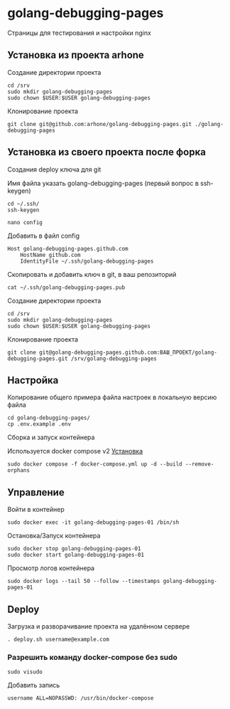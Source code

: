 # golang-debugging-pages
Страницы для тестирования и настройки nginx

## Установка из проекта arhone

Создание директории проекта
```
cd /srv
sudo mkdir golang-debugging-pages
sudo chown $USER:$USER golang-debugging-pages
```

Клонирование проекта
```
git clone git@github.com:arhone/golang-debugging-pages.git ./golang-debugging-pages
```

## Установка из своего проекта после форка

Создания deploy ключа для git

Имя файла указать golang-debugging-pages (первый вопрос в ssh-keygen)
```
cd ~/.ssh/
ssh-keygen
```

```
nano config
```
Добавить в файл config
```
Host golang-debugging-pages.github.com
    HostName github.com
    IdentityFile ~/.ssh/golang-debugging-pages
```

Скопировать и добавить ключ в git, в ваш репозиторий
```
cat ~/.ssh/golang-debugging-pages.pub
```

Создание директории проекта
```
cd /srv
sudo mkdir golang-debugging-pages
sudo chown $USER:$USER golang-debugging-pages
```

Клонирование проекта
```
git clone git@golang-debugging-pages.github.com:ВАШ_ПРОЕКТ/golang-debugging-pages.git /srv/golang-debugging-pages
```

## Настройка
Копирование общего примера файла настроек в локальную версию файла
```
cd golang-debugging-pages/
cp .env.example .env
```

Сборка и запуск контейнера

Используется docker compose v2 [Установка](https://github.com/arhone/debian-server-guide/blob/main/docker.md)
```
sudo docker compose -f docker-compose.yml up -d --build --remove-orphans
```

## Управление
Войти в контейнер
```
sudo docker exec -it golang-debugging-pages-01 /bin/sh
```

Остановка/Запуск контейнера
```
sudo docker stop golang-debugging-pages-01
sudo docker start golang-debugging-pages-01
```

Просмотр логов контейнера
```
sudo docker logs --tail 50 --follow --timestamps golang-debugging-pages-01
```

## Deploy
Загрузка и разворачивание проекта на удалённом сервере
```
. deploy.sh username@example.com
```

### Разрешить команду docker-compose без sudo
```
sudo visudo
```
Добавить запись
```
username ALL=NOPASSWD: /usr/bin/docker-compose
```
